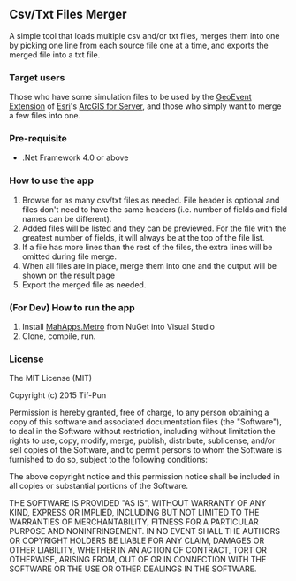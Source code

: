 ## Csv/Txt Files Merger
A simple tool that loads multiple csv and/or txt files, merges them into one by picking one line from each source file one at a time, and exports the merged file into a txt file.

### Target users
Those who have some simulation files to be used by the [GeoEvent Extension](http://www.esri.com/software/arcgis/arcgisserver/extensions/geoevent-extension) of [Esri](http://www.esri.com/)'s [ArcGIS for Server](http://www.esri.com/software/arcgis/arcgisserver), and those who simply want to merge a few files into one.

### Pre-requisite
* .Net Framework 4.0 or above

### How to use the app
1. Browse for as many csv/txt files as needed. File header is optional and files don't need to have the same headers (i.e. number of fields and field names can be different).
2. Added files will be listed and they can be previewed. For the file with the greatest number of fields, it will always be at the top of the file list.
3. If a file has more lines than the rest of the files, the extra lines will be omitted during file merge.
4. When all files are in place, merge them into one and the output will be shown on the result page
5. Export the merged file as needed.

### (For Dev) How to run the app
1. Install [MahApps.Metro](http://mahapps.com/) from NuGet into Visual Studio
2. Clone, compile, run.

### License
The MIT License (MIT)

Copyright (c) 2015 Tif-Pun

Permission is hereby granted, free of charge, to any person obtaining a copy
of this software and associated documentation files (the "Software"), to deal
in the Software without restriction, including without limitation the rights
to use, copy, modify, merge, publish, distribute, sublicense, and/or sell
copies of the Software, and to permit persons to whom the Software is
furnished to do so, subject to the following conditions:

The above copyright notice and this permission notice shall be included in all
copies or substantial portions of the Software.

THE SOFTWARE IS PROVIDED "AS IS", WITHOUT WARRANTY OF ANY KIND, EXPRESS OR
IMPLIED, INCLUDING BUT NOT LIMITED TO THE WARRANTIES OF MERCHANTABILITY,
FITNESS FOR A PARTICULAR PURPOSE AND NONINFRINGEMENT. IN NO EVENT SHALL THE
AUTHORS OR COPYRIGHT HOLDERS BE LIABLE FOR ANY CLAIM, DAMAGES OR OTHER
LIABILITY, WHETHER IN AN ACTION OF CONTRACT, TORT OR OTHERWISE, ARISING FROM,
OUT OF OR IN CONNECTION WITH THE SOFTWARE OR THE USE OR OTHER DEALINGS IN THE
SOFTWARE.

